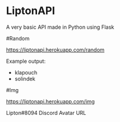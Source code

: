 # LiptonAPI

A very basic API made in Python using Flask

#Random

https://liptonapi.herokuapp.com/random

Example output:

- klapouch
- solindek

#Img

https://liptonapi.herokuapp.com/img

Lipton#8094 Discord Avatar URL

